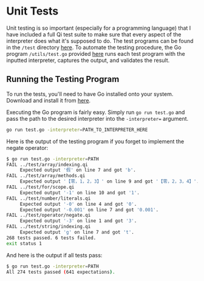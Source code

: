 # Unit Tests
Unit testing is so important (especially for a programming language) that I have included a full Qi test suite to make sure that every aspect of the interpreter does what it's supposed to do. The test programs can be found in the ```/test``` directory [here](https://github.com/anonymousaaardvark/qilang/tree/master/test). To automate the testing procedure, the Go program ```/utils/test.go``` provided [here](https://github.com/anonymousaaardvark/qilang/blob/master/utils/test.go) runs each test program with the inputted interpreter, captures the output, and validates the result.
## Running the Testing Program
To run the tests, you'll need to have Go installed onto your system. Download and install it from [here](https://go.dev/doc/install).

Executing the Go program is fairly easy. Simply run ```go run test.go``` and pass the path to the desired interpreter into the ```-interpreter=``` argument.
```bash
go run test.go -interpreter=PATH_TO_INTERPRETER_HERE
```
Here is the output of the testing program if you forget to implement the negate operator:
```bash
$ go run test.go -interpreter=PATH
FAIL ../test/array/indexing.qi
     Expected output '假' on line 7 and got 'b'.
FAIL ../test/array/methods.qi
     Expected output '【零，1，2，3】' on line 9 and got '【零，2，3，4】'.
FAIL ../test/for/scope.qi
     Expected output '-1' on line 10 and got '1'.
FAIL ../test/number/literals.qi
     Expected output '-0' on line 4 and got '0'.
     Expected output '-0.001' on line 7 and got '0.001'.
FAIL ../test/operator/negate.qi
     Expected output '-3' on line 1 and got '3'.
FAIL ../test/string/indexing.qi
     Expected output 'g' on line 7 and got 't'.
268 tests passed. 6 tests failed.
exit status 1
```
And here is the output if all tests pass:
```bash
$ go run test.go -interpreter=PATH
All 274 tests passed (641 expectations).
```